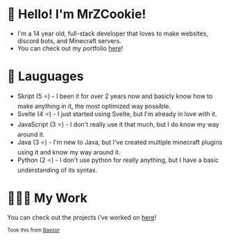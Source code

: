 # 👋 Hello! I'm MrZCookie!

- I'm a 14 year old, full-stack developer that loves to make websites, discord bots, and Minecraft servers.
- You can check out my portfolio [here](https://mrzcookie.com/)!

# 📄 Lauguages

- Skript (5 ⭐) - I been it for over 2 years now and basicly know how to make anything in it, the most optimized way possible.
- Svelte (4 ⭐) - I just started using Svelte, but I'm already in love with it.
- JavaScript (3 ⭐) - I don't really use it that much, but I do know my way around it.
- Java (3 ⭐) - I'm new to Java, but I've created multiple minecraft plugins using it and know my way around it.
- Python (2 ⭐) - I don't use python for really anything, but I have a basic understanding of its syntax.

# 👨🏼‍💻 My Work
You can check out the projects i've worked on [here](https://mrzcookie.com/projects)!

<sup>Took this from [Baezor](https://github.com/baezor1)</sup>
